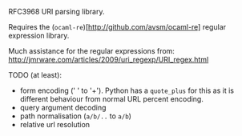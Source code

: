 RFC3968 URI parsing library.

Requires the (`ocaml-re`)[http://github.com/avsm/ocaml-re] regular expression library.

Much assistance for the regular expressions from:
http://jmrware.com/articles/2009/uri_regexp/URI_regex.html

TODO (at least):

* form encoding (' ' to '+'). Python has a `quote_plus` for this as it is different behaviour from normal URL percent encoding.
* query argument decoding
* path normalisation (`a/b/..` to `a/b`)
* relative url resolution
